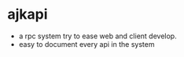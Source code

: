 ajkapi
=================
* a rpc system try to ease web and client develop.
* easy to document every api in the system